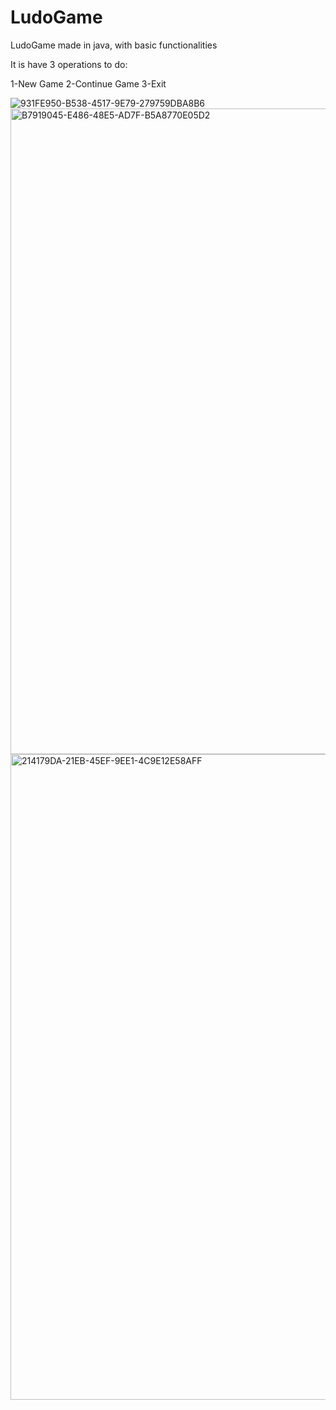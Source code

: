 # LudoGame
LudoGame made in java, with basic functionalities

It is have 3 operations to do:

1-New Game
2-Continue Game
3-Exit


![931FE950-B538-4517-9E79-279759DBA8B6](https://user-images.githubusercontent.com/87249316/173587922-bbc3698d-45ef-4bc6-9c5a-32565ee951e5.jpeg)
<img width="1033" alt="B7919045-E486-48E5-AD7F-B5A8770E05D2" src="https://user-images.githubusercontent.com/87249316/173587926-49ff5589-8d20-47cd-846a-2ad0494274dc.png">
<img width="1033" alt="214179DA-21EB-45EF-9EE1-4C9E12E58AFF" src="https://user-images.githubusercontent.com/87249316/173587931-e9bd65aa-4e92-4a03-ac02-901da7a630cb.png">
